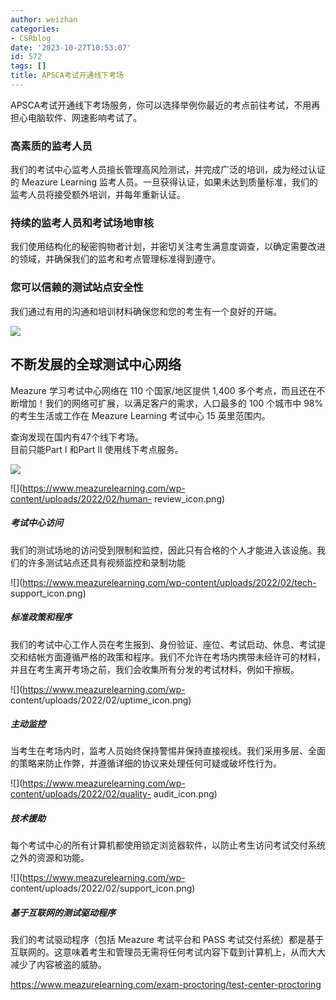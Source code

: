 ```yaml
---
author: weizhan
categories:
- CSRblog
date: '2023-10-27T10:53:07'
id: 572
tags: []
title: APSCA考试开通线下考场
---
```


APSCA考试开通线下考场服务，你可以选择举例你最近的考点前往考试，不用再担心电脑软件、网速影响考试了。

### 高素质的监考人员

我们的考试中心监考人员擅长管理高风险测试，并完成广泛的培训，成为经过认证的 Meazure Learning
监考人员。一旦获得认证，如果未达到质量标准，我们的监考人员将接受额外培训，并每年重新认证。

### 持续的监考人员和考试场地审核

我们使用结构化的秘密购物者计划，并密切关注考生满意度调查，以确定需要改进的领域，并确保我们的监考和考点管理标准得到遵守。

### 您可以信赖的测试站点安全性

我们通过有用的沟通和培训材料确保您和您的考生有一个良好的开端。

![](https://csrwiki.com/wp-content/uploads/2023/10/image-8.png)

## 不断发展的全球测试中心网络

Meazure 学习考试中心网络在 110 个国家/地区提供 1,400 多个考点，而且还在不断增加！我们的网络可扩展，以满足客户的需求，人口最多的 100
个城市中 98% 的考生生活或工作在 Meazure Learning 考试中心 15 英里范围内。

查询发现在国内有47个线下考场。  
目前只能Part I 和Part II 使用线下考点服务。

![](https://csrwiki.com/wp-content/uploads/2023/10/image-7-1024x478.png)

![](https://www.meazurelearning.com/wp-content/uploads/2022/02/human-
review_icon.png)

##### 考试中心访问

我们的测试场地的访问受到限制和监控，因此只有合格的个人才能进入该设施。我们的许多测试站点还具有视频监控和录制功能

![](https://www.meazurelearning.com/wp-content/uploads/2022/02/tech-
support_icon.png)

##### 标准政策和程序

我们的考试中心工作人员在考生报到、身份验证、座位、考试启动、休息、考试提交和结帐方面遵循严格的政策和程序。我们不允许在考场内携带未经许可的材料，并且在考生离开考场之前，我们会收集所有分发的考试材料，例如干擦板。

![](https://www.meazurelearning.com/wp-
content/uploads/2022/02/uptime_icon.png)

##### 主动监控

当考生在考场内时，监考人员始终保持警惕并保持直接视线。我们采用多层、全面的策略来防止作弊，并遵循详细的协议来处理任何可疑或破坏性行为。

![](https://www.meazurelearning.com/wp-content/uploads/2022/02/quality-
audit_icon.png)

##### 技术援助

每个考试中心的所有计算机都使用锁定浏览器软件，以防止考生访问考试交付系统之外的资源和功能。

![](https://www.meazurelearning.com/wp-
content/uploads/2022/02/support_icon.png)

##### 基于互联网的测试驱动程序

我们的考试驱动程序（包括 Meazure 考试平台和 PASS
考试交付系统）都是基于互联网的。这意味着考生和管理员无需将任何考试内容下载到计算机上，从而大大减少了内容被盗的威胁。

<https://www.meazurelearning.com/exam-proctoring/test-center-proctoring>

